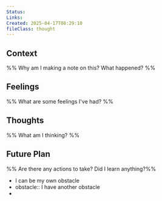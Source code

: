 ```yaml
---
Status: 
Links: 
Created: 2025-04-17T08:29:10
fileClass: thought
---
```

## Context
%% Why am I making a note on this? What happened? %%

## Feelings
%% What are some feelings I've had? %%

## Thoughts
%% What am I thinking? %%

## Future Plan
%% Are there any actions to take? Did I learn anything?%%
- I can be my own obstacle
- obstacle:: I have another obstacle
- 
